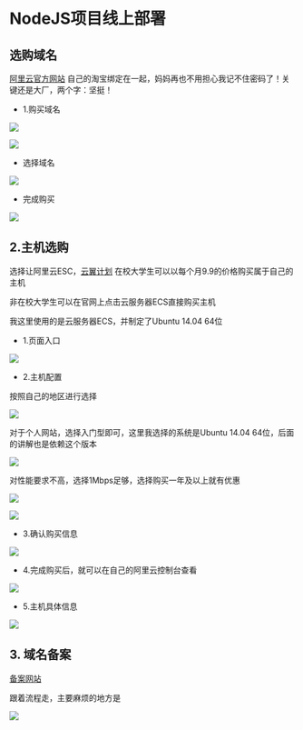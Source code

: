 # NodeJS项目线上部署


## 选购域名 

[阿里云官方网站](https://www.aliyun.com/)
自己的淘宝绑定在一起，妈妈再也不用担心我记不住密码了！关键还是大厂，两个字：坚挺！

* 1.购买域名

![](/aliyunnodejs/imgs/购买域名1.jpg)

![](/aliyunnodejs/imgs/购买域名2.jpg)

* 选择域名

![](/aliyunnodejs/imgs/购买域名3.jpg)

* 完成购买

![](/aliyunnodejs/imgs/购买域名4.jpg)


## 2.主机选购
 
选择让阿里云ESC，[云翼计划](https://promotion.aliyun.com/ntms/campus2017.html?spm=5176.8112568.738194.1.Rf2ZO2) 在校大学生可以以每个月9.9的价格购买属于自己的主机

非在校大学生可以在官网上点击云服务器ECS直接购买主机 

我这里使用的是云服务器ECS，并制定了Ubuntu 14.04 64位

* 1.页面入口

![](/aliyunnodejs/imgs/服务器选购1.jpg)

* 2.主机配置

按照自己的地区进行选择

![](/aliyunnodejs/imgs/购买服务器1.jpg)

对于个人网站，选择入门型即可，这里我选择的系统是Ubuntu 14.04 64位，后面的讲解也是依赖这个版本

![](/aliyunnodejs/imgs/服务器选购2.jpg)

对性能要求不高，选择1Mbps足够，选择购买一年及以上就有优惠

![](/aliyunnodejs/imgs/服务器选购3.jpg)

![](/aliyunnodejs/imgs/服务器选购4.jpg)

* 3.确认购买信息

![](/aliyunnodejs/imgs/服务器选购5.jpg)

* 4.完成购买后，就可以在自己的阿里云控制台查看

![](/aliyunnodejs/imgs/服务器选购5.jpg)

* 5.主机具体信息

![](/aliyunnodejs/imgs/服务器选购6.jpg)

## 3. 域名备案

[备案网站](https://beian.aliyun.com/?spm=5176.8142029.388261.3.0lwMpM)

跟着流程走，主要麻烦的地方是

![](/aliyunnodejs/imgs/域名备案.jpg)







